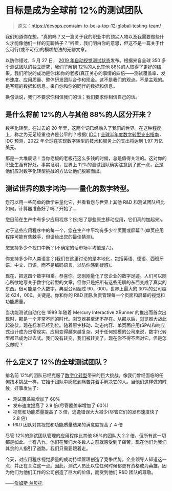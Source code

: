 # 目标是成为全球前 12%的测试团队

> 原文：<https://devops.com/aim-to-be-a-top-12-global-testing-team/>

我们知道你在想，“真的吗？又一篇关于我的职业中的顶尖人物以及我需要做些什么才能像他们一样的无聊帖子？”听着，我们明白你的意思，但这不是一篇关于什么可行(或不可行)的模糊想法的无聊文章。

以防你错过，5 月 27 日， [2019 年自动视觉测试状态](https://go.applitools.com/State-of-Testing-Report-2019.html?utm_term=cat&utm_source=web-direct&utm_medium=press-release&utm_content=whitepaper&utm_campaign=State-of-Testing-Report-2019&utm_subgroup=)发布。根据来自全球 350 多个测试团队的独立研究，我们了解到 12%的人比其他 88%的人取得了更好的结果。我们所说的成功是你(和你的老板)真正关心的事情的四倍——测试覆盖率、发布速度、应用质量、整体研发团队合作和现金。这不是我们的观点。不是主观的。是客观的数据和信息。来自你和你的同伴的数据和信息。

换句话说，我们不要求你相信我们的话；我们要求你相信自己的话。

## 是什么将前 12%的人与其他 88%的人区分开来？

数字化转型。在过去的 20 年里，这两个词已经融入了我们的世界。在这种程度上，称之为无足轻重也许是公平的？根据( [IDC](https://www.idc.com/) ) [全球半年度数字转型支出指南](https://www.idc.com/getdoc.jsp?containerId=IDC_P32575)，IDC 预测，2022 年全球在实现数字转型的技术和服务上的支出将达到 1.97 万亿美元。

那是一大堆废话！当你老板的老板花这么多钱的时候，总是值得关注的。这对你的职业生涯有好处。事实证明，世界上 12%的测试团队确实注意到了这一点，正是他们应对数字化转型挑战的方法让他们脱颖而出。

## **测试世界的数字鸿沟——量化的数字转型。**

您可以用一些简单的数学来量化它，并看看您与世界上其他 R&D 和测试团队相比如何。计算器准备好了吗？开始了…

您目前在生产中有多少应用程序？(别忘了那些原生移动应用，它们真的加起来)。

对于这些应用程序中的每一个，您在生产中平均有多少个页面或屏幕？(单页应用程序可能有些棘手，但请给出您的最佳猜测)。

您支持多少个视口中断？(不确定的话市场平均值是六)。

你支持多少种人类语言？(我们在这里讨论的是本地化，包括英语、德语、西班牙语、中文、日语，而不是编码语言，以防你感到疑惑)。

现在，把这四个数字相乘。恭喜你。您刚刚量化了您企业的数字足迹。人们可以随心所欲地写关于数字化转型的文章，但你只是把所有这些无聊的东西变成了真实的东西。很可能是个大数字。典型公司超过 90，000，世界上最大的 30%的公司超过 624，000。关键是。你和你的 R&D 团队负责管理每一个页面和屏幕的视觉和功能质量。

当功能测试自动化在 1989 年随着 Mercury Interactive XRunner 的推出而首次出现时，那是一个非常不同的时代。浏览器甚至还不存在。从那以后，浏览器大战此起彼伏，现在标准已经到位。随着原生移动、动态内容、单页面应用(SPA)和响应式设计成为日常现实，应用变得越来越复杂。对于任何规模的公司来说，数字化转型都已成为过去式。我们没有转变，我们被转变了。现在你不得不面对它，但是怎么做呢？

## 什么定义了 12%的全球测试团队？

排名前 12%的团队已经克服了[数字化转型](https://devops.com/digital-transformations-fall-short-survey-claims/)带来的巨大挑战。像我们曾经面临的任何技术挑战一样，它始于团队中感觉到痛苦并着手解决它的人。当他们这样做的时候，好事发生了:

*   测试覆盖率增加了 60%
*   发布速度提高了 2.8 倍(尽管覆盖率增加了 60%)
*   视觉和功能质量提高了 3 倍，逃逸错误大大减少(尽管它们的发布速度快了 2.8 倍)
*   R&D 团队对其视觉和功能质量结果的满意度提高了 4 倍

尽管 12%的测试团队管理的应用程序比其他 88%的团队大 2.2 倍，但所有这一切都是如此。十有八九，他们在我们大多数人之前就感受到了痛苦，现在他们为我们其余的人指引了道路。我们只需要跟着走。

今天，对应用程序视觉质量的成功持续管理创造了竞争优势。企业领导人知道这一点，并正在关注这一点。因此，测试人员比以往任何时候都更有资格成为英雄，因为他们为他们工作的公司创造了巨大的价值，而受到他们 R&D 团队的尊敬。

——[詹姆斯·兰贝托](https://devops.com/author/james-lamberti/)